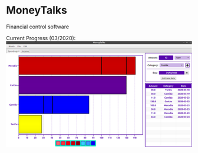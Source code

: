 # MoneyTalks
Financial control software

Current Progress (03/2020):
![Image 1](https://github.com/eduardorcury/MoneyTalks/blob/master/MoneyTalks1.png)
